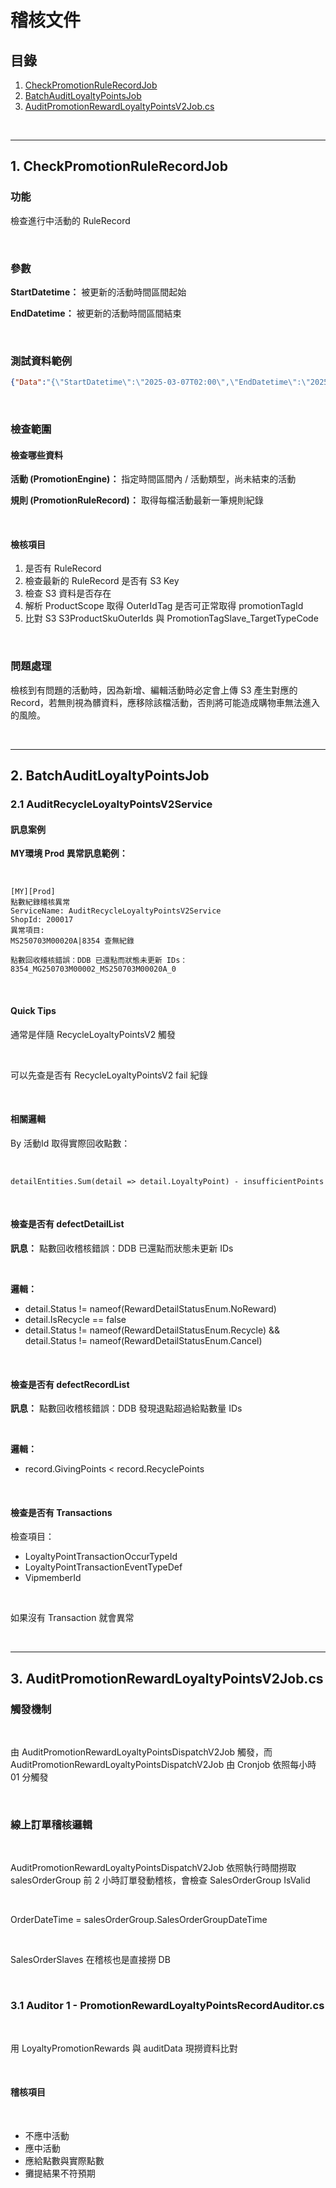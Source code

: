 # 稽核文件

## 目錄
1. [CheckPromotionRuleRecordJob](#1-checkpromotionrulerecordjob)
2. [BatchAuditLoyaltyPointsJob](#2-batchauditloyaltypointsjob)
3. [AuditPromotionRewardLoyaltyPointsV2Job.cs](#3-auditpromotionrewardloyaltypointsv2jobcs)

<br>

---

## 1. CheckPromotionRuleRecordJob

### 功能

檢查進行中活動的 RuleRecord

<br>

### 參數

**StartDatetime：** 被更新的活動時間區間起始

**EndDatetime：** 被更新的活動時間區間結束

<br>

### 測試資料範例

```json
{"Data":"{\"StartDatetime\":\"2025-03-07T02:00\",\"EndDatetime\":\"2025-03-20T02:45\"}"}
```
<br>

### 檢查範圍

#### 檢查哪些資料

**活動 (PromotionEngine)：** 指定時間區間內 / 活動類型，尚未結束的活動

**規則 (PromotionRuleRecord)：** 取得每檔活動最新一筆規則紀錄

<br>

#### 檢核項目

1. 是否有 RuleRecord
2. 檢查最新的 RuleRecord 是否有 S3 Key
3. 檢查 S3 資料是否存在
4. 解析 ProductScope 取得 OuterIdTag 是否可正常取得 promotionTagId
5. 比對 S3 S3ProductSkuOuterIds 與 PromotionTagSlave_TargetTypeCode

<br>

### 問題處理

檢核到有問題的活動時，因為新增、編輯活動時必定會上傳 S3 產生對應的 Record，若無則視為髒資料，應移除該檔活動，否則將可能造成購物車無法進入的風險。

<br>

---

## 2. BatchAuditLoyaltyPointsJob

### 2.1 AuditRecycleLoyaltyPointsV2Service

#### 訊息案例

**MY環境 Prod 異常訊息範例：**

<br>

```
[MY][Prod]
點數紀錄稽核異常
ServiceName: AuditRecycleLoyaltyPointsV2Service
ShopId: 200017
異常項目:
MS250703M00020A|8354 查無紀錄

點數回收稽核錯誤：DDB 已還點而狀態未更新 IDs：8354_MG250703M00002_MS250703M00020A_0
```

<br>

#### Quick Tips

通常是伴隨 RecycleLoyaltyPointsV2 觸發

<br>

可以先查是否有 RecycleLoyaltyPointsV2 fail 紀錄

<br>

#### 相關邏輯

By 活動Id 取得實際回收點數：

<br>

```
detailEntities.Sum(detail => detail.LoyaltyPoint) - insufficientPoints
```

<br>

#### 檢查是否有 defectDetailList

**訊息：** 點數回收稽核錯誤：DDB 已還點而狀態未更新 IDs

<br>

**邏輯：**
- detail.Status != nameof(RewardDetailStatusEnum.NoReward)
- detail.IsRecycle == false
- detail.Status != nameof(RewardDetailStatusEnum.Recycle) && detail.Status != nameof(RewardDetailStatusEnum.Cancel)

<br>

#### 檢查是否有 defectRecordList

**訊息：** 點數回收稽核錯誤：DDB 發現退點超過給點數量 IDs

<br>

**邏輯：**
- record.GivingPoints < record.RecyclePoints

<br>

#### 檢查是否有 Transactions

檢查項目：
- LoyaltyPointTransactionOccurTypeId
- LoyaltyPointTransactionEventTypeDef
- VipmemberId

<br>

如果沒有 Transaction 就會異常

<br>

---

## 3. AuditPromotionRewardLoyaltyPointsV2Job.cs

### 觸發機制

<br>

由 AuditPromotionRewardLoyaltyPointsDispatchV2Job 觸發，而 AuditPromotionRewardLoyaltyPointsDispatchV2Job 由 Cronjob 依照每小時 01 分觸發

<br>

### 線上訂單稽核邏輯

<br>

AuditPromotionRewardLoyaltyPointsDispatchV2Job 依照執行時間撈取 salesOrderGroup 前 2 小時訂單發動稽核，會檢查 SalesOrderGroup IsValid

<br>

OrderDateTime = salesOrderGroup.SalesOrderGroupDateTime

<br>

SalesOrderSlaves 在稽核也是直接撈 DB

<br>

### 3.1 Auditor 1 - PromotionRewardLoyaltyPointsRecordAuditor.cs

<br>

用 LoyaltyPromotionRewards 與 auditData 現撈資料比對

<br>

#### 稽核項目

<br>

- 不應中活動
- 應中活動
- 應給點數與實際點數
- 攤提結果不符預期

<br>